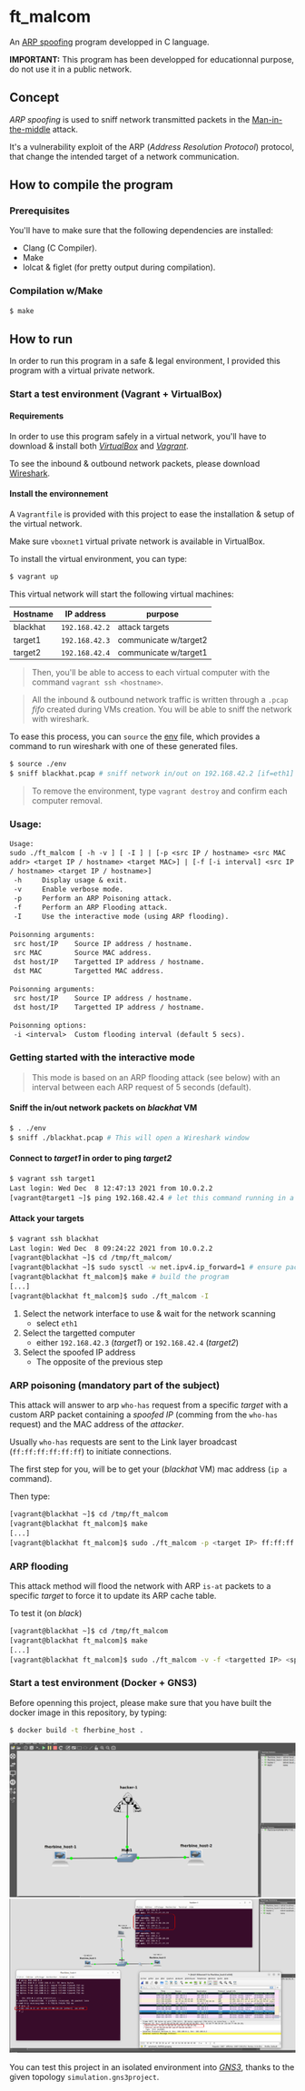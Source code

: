ft_malcom
=======

An [ARP spoofing](https://en.wikipedia.org/wiki/ARP_spoofing) program developped in C language.

**IMPORTANT:** This program has been developped for educationnal purpose, do not use it in a public network.

## Concept

_ARP spoofing_ is used to sniff network transmitted packets in the [Man-in-the-middle](https://en.wikipedia.org/wiki/Man-in-the-middle_attack) attack.

It's a vulnerability exploit of the ARP (_Address Resolution Protocol_) protocol, that change the intended target of
a network communication.

## How to compile the program

### Prerequisites

You'll have to make sure that the following dependencies are installed:
- Clang (C Compiler).
- Make
- lolcat & figlet (for pretty output during compilation).

### Compilation w/Make

```sh
$ make
```

## How to run

In order to run this program in a safe & legal environment, I provided this program with a virtual private network.

### Start a test environment (Vagrant + VirtualBox)

#### Requirements

In order to use this program safely in a virtual network, you'll have to download & install 
both _[VirtualBox](https://www.virtualbox.org/)_ and _[Vagrant](https://www.vagrantup.com/)_.

To see the inbound & outbound network packets, please download [Wireshark](https://www.wireshark.org/).

#### Install the environnement

A `Vagrantfile` is provided with this project to ease the installation & setup of the
virtual network.

Make sure `vboxnet1` virtual private network is available in
VirtualBox.

To install the virtual environment, you can type:
```sh
$ vagrant up
```

This virtual network will start the following virtual machines:

| Hostname |   IP address   |        purpose        |
|----------|----------------|-----------------------|
| blackhat | `192.168.42.2` |     attack targets    |
| target1  | `192.168.42.3` | communicate w/target2 |
| target2  | `192.168.42.4` | communicate w/target1 |

> Then, you'll be able to access to each virtual computer with the command `vagrant ssh <hostname>`.

> All the inbound & outbound network traffic is written through a `.pcap` _fifo_ created during VMs creation.
> You will be able to sniff the network with wireshark.

To ease this process, you can `source` the [env](./env) file, which provides a command to run wireshark with one of these generated files.

```sh
$ source ./env
$ sniff blackhat.pcap # sniff network in/out on 192.168.42.2 [if=eth1]
```

> To remove the environment, type `vagrant destroy` and confirm each computer removal.

### Usage:

```
Usage:
sudo ./ft_malcom [ -h -v ] [ -I ] | [-p <src IP / hostname> <src MAC addr> <target IP / hostname> <target MAC>] | [-f [-i interval] <src IP / hostname> <target IP / hostname>]
 -h     Display usage & exit.
 -v     Enable verbose mode.
 -p     Perform an ARP Poisoning attack.
 -f     Perform an ARP Flooding attack.
 -I     Use the interactive mode (using ARP flooding).

Poisonning arguments:
 src host/IP    Source IP address / hostname.
 src MAC        Source MAC address.
 dst host/IP    Targetted IP address / hostname.
 dst MAC        Targetted MAC address.

Poisonning arguments:
 src host/IP    Source IP address / hostname.
 dst host/IP    Targetted IP address / hostname.

Poisonning options:
 -i <interval>  Custom flooding interval (default 5 secs).
```

### Getting started with the interactive mode

> This mode is based on an ARP flooding attack (see below) with an interval between each ARP request of 5 seconds (default).

#### Sniff the in/out network packets on _blackhat_ VM

```sh
$ . ./env
$ sniff ./blackhat.pcap # This will open a Wireshark window
```

#### Connect to _target1_ in order to ping _target2_

```sh
$ vagrant ssh target1
Last login: Wed Dec  8 12:47:13 2021 from 10.0.2.2
[vagrant@target1 ~]$ ping 192.168.42.4 # let this command running in a terminal
```

#### Attack your targets

```sh
$ vagrant ssh blackhat
Last login: Wed Dec  8 09:24:22 2021 from 10.0.2.2
[vagrant@blackhat ~]$ cd /tmp/ft_malcom/
[vagrant@blackhat ~]$ sudo sysctl -w net.ipv4.ip_forward=1 # ensure packets forwarding
[vagrant@blackhat ft_malcom]$ make # build the program
[...]
[vagrant@blackhat ft_malcom]$ sudo ./ft_malcom -I
```

1. Select the network interface to use & wait for the network scanning
	- select `eth1`
2. Select the targetted computer
	- either `192.168.42.3` (_target1_) or `192.168.42.4` (_target2_)
3. Select the spoofed IP address
	- The opposite of the previous step

### ARP poisoning (mandatory part of the subject)

This attack will answer to arp `who-has` request from a specific _target_ with a custom ARP packet containing a _spoofed IP_ (comming from the `who-has` request) and the MAC address of the _attacker_.

Usually `who-has` requests are sent to the Link layer broadcast (`ff:ff:ff:ff:ff:ff`) to initiate connections.

The first step for you, will be to get your (_blackhat_ VM) mac address (`ip a` command).

Then type:
```sh
[vagrant@blackhat ~]$ cd /tmp/ft_malcom
[vagrant@blackhat ft_malcom]$ make
[...]
[vagrant@blackhat ft_malcom]$ sudo ./ft_malcom -p <target IP> ff:ff:ff:ff:ff:ff <spoofed IP> <your MAC address>
```

### ARP flooding

This attack method will flood the network with ARP `is-at` packets to a specific _target_ to force it to update its ARP cache table.

To test it (on _black_)
```sh
[vagrant@blackhat ~]$ cd /tmp/ft_malcom
[vagrant@blackhat ft_malcom]$ make
[...]
[vagrant@blackhat ft_malcom]$ sudo ./ft_malcom -v -f <targetted IP> <spoofed IP>
```

### Start a test environment (Docker + GNS3)

Before openning this project, please make sure that you have built the docker image
in this repository, by typing:

```sh
$ docker build -t fherbine_host .
```

![topology](./.data/images/gns.png)
![attack](./.data/images/gns3_attack.png)

You can test this project in an isolated environment into [_GNS3_](https://www.gns3.com/),
thanks to the given topology `simulation.gns3project`.


